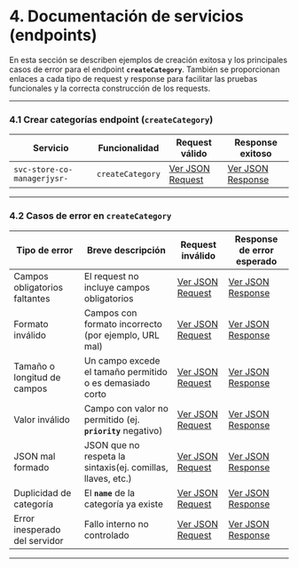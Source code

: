 # 4. Documentación de servicios (endpoints)

En esta sección se describen ejemplos de creación exitosa y los principales casos de error para el endpoint **`createCategory`**. También se proporcionan enlaces a cada tipo de request y response para facilitar las pruebas funcionales y la correcta construcción de los requests.

---

### 4.1 Crear categorías endpoint (`createCategory`)

| **Servicio**                | **Funcionalidad** | **Request válido**                                               | **Response exitoso**                                             |
| --------------------------- | ----------------- | ---------------------------------------------------------------- | ---------------------------------------------------------------- |
| `svc-store-co-managerjysr-` | `createCategory`  | [Ver JSON Request](create-category.md#request---createcategory)   | [Ver JSON Response](create-category.md#response---createcategory) |

---

### 4.2 Casos de error en `createCategory`

| **Tipo de error**             | **Breve descripción**                                       | **Request inválido**                                                                   | **Response de error esperado**                                                           |
| ----------------------------- | ----------------------------------------------------------- | -------------------------------------------------------------------------------------- | ---------------------------------------------------------------------------------------- |
| Campos obligatorios faltantes | El request no incluye campos obligatorios                   | [Ver JSON Request](create-category-error.md#request---campos---obligatorios---faltantes) | [Ver JSON Response](create-category-error.md#response---campos---obligatorios---faltantes) |
| Formato inválido              | Campos con formato incorrecto (por ejemplo, URL mal)        | [Ver JSON Request](create-category-error.md#request---formato---inválido)                | [Ver JSON Response](create-category-error.md#response---formato---inválido)                |
| Tamaño o longitud de campos   | Un campo excede el tamaño permitido o es demasiado corto    | [Ver JSON Request](create-category-error.md#request---longitud---inválida)               | [Ver JSON Response](create-category-error.md#response---longitud---inválida)               |
| Valor inválido                | Campo con valor no permitido (ej. **`priority`** negativo)  | [Ver JSON Request](create-category-error.md#request---valor---inválido)                  | [Ver JSON Response](create-category-error.md#response---valor---inválido)                  |
| JSON mal formado              | JSON que no respeta la sintaxis(ej. comillas, llaves, etc.) | [Ver JSON Request](create-category-error.md#request---JSON---inválido)                   | [Ver JSON Response](create-category-error.md#response---JSON---inválido)                   |
| Duplicidad de categoría       | El **`name`** de la categoría ya existe                     | [Ver JSON Request](create-category-error.md#request---nombre---duplicado)                | [Ver JSON Response](create-category-error.md#response---nombre---duplicado)                |
| Error inesperado del servidor | Fallo interno no controlado                                 | [Ver JSON Request](create-category-error.md#request---error---interno)                   | [Ver JSON Response](create-category-error.md#response---error---interno)                   |

---
